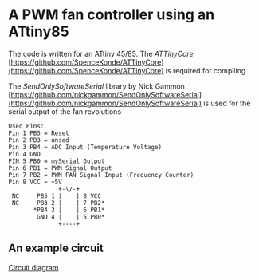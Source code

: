 # A PWM fan controller using an ATtiny85

The code is written for an ATtiny 45/85. The *ATTinyCore* [https://github.com/SpenceKonde/ATTinyCore](https://github.com/SpenceKonde/ATTinyCore) is required for compiling.

The *SendOnlySoftwareSerial* library by Nick Gammon [https://github.com/nickgammon/SendOnlySoftwareSerial](https://github.com/nickgammon/SendOnlySoftwareSerial) is used for the serial output of the fan revolutions

```Text
Used Pins:
Pin 1 PB5 = Reset
Pin 2 PB3 = unsed
Pin 3 PB4 = ADC Input (Temperature Voltage)
Pin 4 GND
PIN 5 PB0 = mySerial Output
Pin 6 PB1 = PWM Signal Output
Pin 7 PB2 = PWM FAN Signal Input (Frequency Counter)
Pin 8 VCC = +5V
              +-\/-+
 NC     PB5 1 |    | 8 VCC   
 NC     PB3 2 |    | 7 PB2*  
       *PB4 3 |    | 6 PB1*  
        GND 4 |    | 5 PB0*  
              +----+ 
```

## An example circuit

[Circuit diagram](/docu/PWM-FAN-Control.pdf?raw=true)
